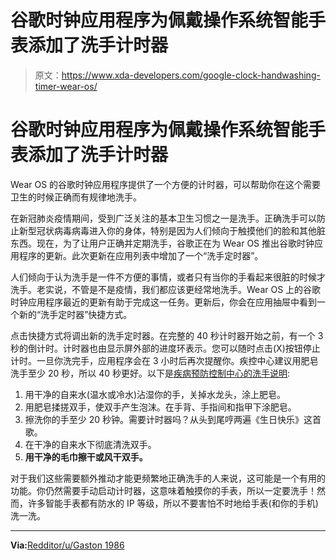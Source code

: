 # 谷歌时钟应用程序为佩戴操作系统智能手表添加了洗手计时器

> 原文：<https://www.xda-developers.com/google-clock-handwashing-timer-wear-os/>

# 谷歌时钟应用程序为佩戴操作系统智能手表添加了洗手计时器

Wear OS 的谷歌时钟应用程序提供了一个方便的计时器，可以帮助你在这个需要卫生的时候正确而有规律地洗手。

在新冠肺炎疫情期间，受到广泛关注的基本卫生习惯之一是洗手。正确洗手可以防止新型冠状病毒病毒进入你的身体，特别是因为人们倾向于触摸他们的脸和其他脏东西。现在，为了让用户正确并定期洗手，谷歌正在为 Wear OS 推出谷歌时钟应用程序的更新。此次更新在应用列表中增加了一个“洗手定时器”。

人们倾向于认为洗手是一件不方便的事情，或者只有当你的手看起来很脏的时候才洗手。老实说，不管是不是疫情，我们都应该更经常地洗手。Wear OS 上的谷歌时钟应用程序最近的更新有助于完成这一任务。更新后，你会在应用抽屉中看到一个新的“洗手定时器”快捷方式。

点击快捷方式将调出新的洗手定时器。在完整的 40 秒计时器开始之前，有一个 3 秒的倒计时。计时器也由显示屏外部的进度环表示。您可以随时点击(X)按钮停止计时。一旦你洗完手，应用程序会在 3 小时后再次提醒你。疾控中心建议用肥皂洗手至少 20 秒，所以 40 秒更好。以下是[疾病预防控制中心的洗手说明](https://www.cdc.gov/handwashing/when-how-handwashing.html):

1.  用干净的自来水(温水或冷水)沾湿你的手，关掉水龙头，涂上肥皂。
2.  用肥皂揉搓双手，使双手产生泡沫。在手背、手指间和指甲下涂肥皂。
3.  擦洗你的手至少 20 秒钟。需要计时器吗？从头到尾哼两遍《生日快乐》这首歌。
4.  在干净的自来水下彻底清洗双手。
5.  **用干净的毛巾擦干或风干双手。**

对于我们这些需要额外推动才能更频繁地正确洗手的人来说，这可能是一个有用的功能。你仍然需要手动启动计时器，这意味着触摸你的手表，所以一定要洗手！然而，许多智能手表都有防水的 IP 等级，所以不要害怕不时地给手表(和你的手机)洗一洗。

* * *

**Via:**[Redditor/u/Gaston 1986](https://www.reddit.com/r/WearOS/comments/g178vd/googles_clock_app_adds_coronavirus_hand_washing/)